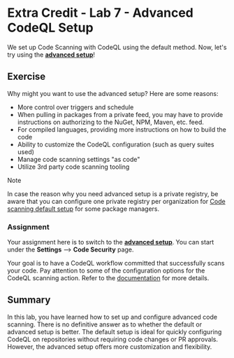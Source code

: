 # Extra Credit - Lab 7 - Advanced CodeQL Setup

We set up Code Scanning with CodeQL using the default method. Now, let's try using the **[advanced setup](https://docs.github.com/en/code-security/code-scanning/creating-an-advanced-setup-for-code-scanning/configuring-advanced-setup-for-code-scanning)**!

## Exercise

Why might you want to use the advanced setup? Here are some reasons:

- More control over triggers and schedule
- When pulling in packages from a private feed, you may have to provide instructions on authorizing to the NuGet, NPM, Maven, etc. feed.
- For compiled languages, providing more instructions on how to build the code
- Ability to customize the CodeQL configuration (such as query suites used)
- Manage code scanning settings "as code"
- Utilize 3rd party code scanning tooling

> [!NOTE]
> In case the reason why you need advanced setup is a private registry, be aware that you can configure one private registry per organization for [Code scanning default setup](https://docs.github.com/en/code-security/securing-your-organization/enabling-security-features-in-your-organization/giving-org-access-private-registries#code-scanning-default-setup-access-to-private-registries) for some package managers.

### Assignment

Your assignment here is to switch to the **[advanced setup](https://docs.github.com/en/code-security/code-scanning/creating-an-advanced-setup-for-code-scanning/configuring-advanced-setup-for-code-scanning)**. You can start under the **Settings** --> **Code Security** page.

Your goal is to have a CodeQL workflow committed that successfully scans your code. Pay attention to some of the configuration options for the CodeQL scanning action. Refer to the [documentation](https://docs.github.com/en/code-security/code-scanning/creating-an-advanced-setup-for-code-scanning/configuring-advanced-setup-for-code-scanning) for more details.

## Summary

In this lab, you have learned how to set up and configure advanced code scanning. There is no definitive answer as to whether the default or advanced setup is better. The default setup is ideal for quickly configuring CodeQL on repositories without requiring code changes or PR approvals. However, the advanced setup offers more customization and flexibility.

